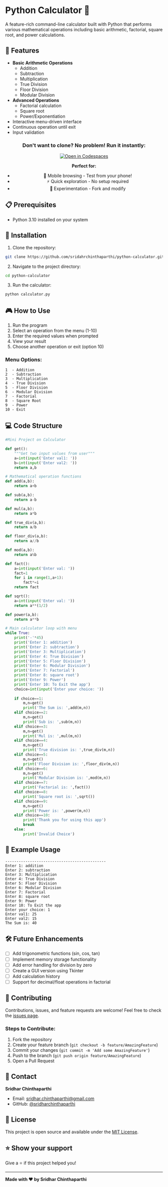 # Python Calculator 🧮

A feature-rich command-line calculator built with Python that performs various mathematical operations including basic arithmetic, factorial, square root, and power calculations.

## 🎯 Features

- **Basic Arithmetic Operations**
  - Addition
  - Subtraction
  - Multiplication
  - True Division
  - Floor Division
  - Modular Division
- **Advanced Operations**
  - Factorial calculation
  - Square root
  - Power/Exponentiation
- Interactive menu-driven interface
- Continuous operation until exit
- Input validation

<div align="center">

### Don't want to clone? No problem! Run it instantly:

[![Open in Codespaces](https://img.shields.io/badge/Open%20in-Codespaces-green?style=for-the-badge&logo=github)](https://codespaces.new/sridharchinthaparthi/python-calculator)

**Perfect for:**
- 📱 Mobile browsing - Test from your phone!
- ⚡ Quick exploration - No setup required
- 🧪 Experimentation - Fork and modify

</div>

## 📋 Prerequisites

- Python 3.10 installed on your system

## 🔧 Installation

1. Clone the repository:
```bash
git clone https://github.com/sridahrchinthaparthi/python-calculator.git
```

2. Navigate to the project directory:
```bash
cd python-calculator
```

3. Run the calculator:
```bash
python calculator.py
```

## 🎮 How to Use

1. Run the program
2. Select an operation from the menu (1-10)
3. Enter the required values when prompted
4. View your result
5. Choose another operation or exit (option 10)

### Menu Options:
```
1  - Addition
2  - Subtraction
3  - Multiplication
4  - True Division
5  - Floor Division
6  - Modular Division
7  - Factorial
8  - Square Root
9  - Power
10 - Exit
```

## 💻 Code Structure

```python
#Mini Project on Calculator

def get():
    """Get two input values from user"""
    a=int(input('Enter val1: '))
    b=int(input('Enter val2: '))
    return a,b

# Mathematical operation functions
def add(a,b):
    return a+b

def sub(a,b):
    return a-b

def mul(a,b):
    return a*b

def true_div(a,b):
    return a/b

def floor_div(a,b):
    return a//b

def mod(a,b):
    return a%b

def fact():
    a=int(input('Enter val: '))
    fact=1
    for i in range(1,a+1):
        fact*=i
    return fact

def sqrt():
    a=int(input('Enter val: '))
    return a**(1/2)

def power(a,b):
    return a**b

# Main calculator loop with menu
while True:
    print('-'*45)
    print('Enter 1: addition')
    print('Enter 2: subtraction')
    print('Enter 3: Multiplication')
    print('Enter 4: True Division')
    print('Enter 5: Floor Division')
    print('Enter 6: Modular Division')
    print('Enter 7: Factorial')
    print('Enter 8: square root')
    print('Enter 9: Power')
    print('Enter 10: To Exit the app')
    choice=int(input('Enter your choice: '))
    
    if choice==1:
        m,n=get()
        print('The Sum is: ',add(m,n))
    elif choice==2:
        m,n=get()
        print('Sub is: ',sub(m,n))
    elif choice==3:
        m,n=get()
        print('Mul is: ',mul(m,n))
    elif choice==4:
        m,n=get()
        print('True division is: ',true_div(m,n))
    elif choice==5:
        m,n=get()
        print('Floor Division is: ',floor_div(m,n))
    elif choice==6:
        m,n=get()
        print('Modular Division is: ',mod(m,n))
    elif choice==7:
        print('Factorial is: ',fact())
    elif choice==8:
        print('Square root is: ',sqrt())
    elif choice==9:
        m,n=get()
        print('Power is: ',power(m,n))
    elif choice==10:
        print('Thank you for using this app')
        break
    else:
        print('Invalid Choice')
```

## 📸 Example Usage

```
---------------------------------------------
Enter 1: addition
Enter 2: subtraction
Enter 3: Multiplication
Enter 4: True Division
Enter 5: Floor Division
Enter 6: Modular Division
Enter 7: Factorial
Enter 8: square root
Enter 9: Power
Enter 10: To Exit the app
Enter your choice: 1
Enter val1: 25
Enter val2: 15
The Sum is: 40
```

## 🛠️ Future Enhancements

- [ ] Add trigonometric functions (sin, cos, tan)
- [ ] Implement memory storage functionality
- [ ] Add error handling for division by zero
- [ ] Create a GUI version using Tkinter
- [ ] Add calculation history
- [ ] Support for decimal/float operations in factorial

## 🤝 Contributing

Contributions, issues, and feature requests are welcome! Feel free to check the [issues page](https://github.com/sridahrchinthaparthi/python-calculator/issues).

### Steps to Contribute:
1. Fork the repository
2. Create your feature branch (`git checkout -b feature/AmazingFeature`)
3. Commit your changes (`git commit -m 'Add some AmazingFeature'`)
4. Push to the branch (`git push origin feature/AmazingFeature`)
5. Open a Pull Request

## 📧 Contact

**Sridhar Chinthaparthi**
- Email: sridhar.chinthaparthi@gmail.com
- GitHub: [@sridharchinthaparthi](https://github.com/sridharchinthaparthi)

## 📜 License

This project is open source and available under the [MIT License](LICENSE).

## ⭐ Show your support

Give a ⭐️ if this project helped you!

---


**Made with ❤️ by Sridhar Chinthaparthi**

